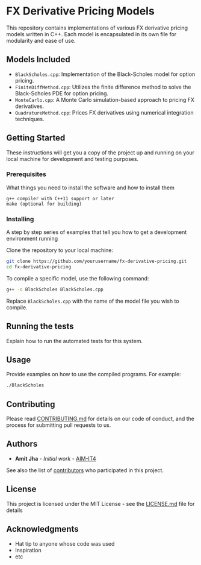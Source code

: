 
# FX Derivative Pricing Models

This repository contains implementations of various FX derivative pricing models written in C++. Each model is encapsulated in its own file for modularity and ease of use.

## Models Included

- `BlackScholes.cpp`: Implementation of the Black-Scholes model for option pricing.
- `FiniteDiffMethod.cpp`: Utilizes the finite difference method to solve the Black-Scholes PDE for option pricing.
- `MonteCarlo.cpp`: A Monte Carlo simulation-based approach to pricing FX derivatives.
- `QuadratureMethod.cpp`: Prices FX derivatives using numerical integration techniques.

## Getting Started

These instructions will get you a copy of the project up and running on your local machine for development and testing purposes.

### Prerequisites

What things you need to install the software and how to install them

```
g++ compiler with C++11 support or later
make (optional for building)
```

### Installing

A step by step series of examples that tell you how to get a development environment running

Clone the repository to your local machine:

```bash
git clone https://github.com/yourusername/fx-derivative-pricing.git
cd fx-derivative-pricing
```

To compile a specific model, use the following command:

```bash
g++ -o BlackScholes BlackScholes.cpp
```

Replace `BlackScholes.cpp` with the name of the model file you wish to compile.

## Running the tests

Explain how to run the automated tests for this system.

## Usage

Provide examples on how to use the compiled programs. For example:

```bash
./BlackScholes
```

## Contributing

Please read [CONTRIBUTING.md](https://github.com/yourusername/fx-derivative-pricing/CONTRIBUTING.md) for details on our code of conduct, and the process for submitting pull requests to us.

## Authors

* **Amit Jha** - *Initial work* - [AIM-IT4](https://github.com/AIM-IT4)

See also the list of [contributors](https://github.com/yourusername/fx-derivative-pricing/contributors) who participated in this project.

## License

This project is licensed under the MIT License - see the [LICENSE.md](LICENSE.md) file for details

## Acknowledgments

* Hat tip to anyone whose code was used
* Inspiration
* etc
